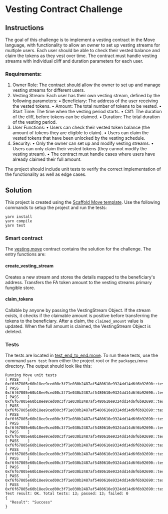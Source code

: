 # Vesting Contract Challenge

## Instructions
The goal of this challenge is to implement a vesting contract in the Move language, with functionality to allow an owner to set up vesting streams for multiple users. Each user should be able to check their vested balance and claim the tokens as they vest over time. The contract must handle vesting streams with individual cliff and duration parameters for each user.

### Requirements:

 1. Owner Role: The contract should allow the owner to set up and manage vesting streams for different users.
 2. Vesting Stream: Each user has their own vesting stream, defined by the following parameters:
  • Beneficiary: The address of the user receiving the vested tokens.
  • Amount: The total number of tokens to be vested.
  • Start Time: The time when the vesting period starts.
  • Cliff: The duration of the cliff, before tokens can be claimed.
  • Duration: The total duration of the vesting period.
 3. User Functions:
  • Users can check their vested token balance (the amount of tokens they are eligible to claim).
  • Users can claim the vested tokens that have been unlocked by the vesting schedule.
 4. Security:
  • Only the owner can set up and modify vesting streams.
  • Users can only claim their vested tokens (they cannot modify the vesting stream).
  • The contract must handle cases where users have already claimed their full amount.

The project should include unit tests to verify the correct implementation of the functionality as well as edge cases.


## Solution

This project is created using the [Scaffold Move template](https://github.com/arjanjohan/scaffold-move). Use the following commands to setup the project and run the tests:
```
yarn install
yarn compile
yarn test
```
### Smart contract
The [vesting.move](packages/move/sources/vesting.move) contract contains the solution for the challenge. The entry functions are:
#### create_vesting_stream
Creates a new stream and stores the details mapped to the beneficiary's address. Transfers the FA token amount to the vesting streams primary fungible store.

#### claim_tokens
Callable by anyone by passing the VestingStream Object. If the stream exists, it checks if the claimable amount is positive before transferring the tokens to the beneficiary. After a claim, the `claimed_amount` value is updated. When the full amount is claimed, the VestingStream Object is  deleted.

### Tests
The tests are located in [test_end_to_end.move](packages/move/tests/test_end_to_end.move). To run these tests, use the command `yarn test` from either the project root or the `packages/move` directory. The output should look like this:
```
Running Move unit tests
[ PASS    ] 0xf6f67805e60b18ee9ced00c3f71e030b2487af5480610e9324dd14d6f6b92690::test_end_to_end::test_calculate_vested_amount
[ PASS    ] 0xf6f67805e60b18ee9ced00c3f71e030b2487af5480610e9324dd14d6f6b92690::test_end_to_end::test_cant_create_stream_with_cliff_amount_greater_than_amount
[ PASS    ] 0xf6f67805e60b18ee9ced00c3f71e030b2487af5480610e9324dd14d6f6b92690::test_end_to_end::test_cant_create_stream_with_duration_zero
[ PASS    ] 0xf6f67805e60b18ee9ced00c3f71e030b2487af5480610e9324dd14d6f6b92690::test_end_to_end::test_claim_zero_amount_error
[ PASS    ] 0xf6f67805e60b18ee9ced00c3f71e030b2487af5480610e9324dd14d6f6b92690::test_end_to_end::test_create_stream_starting_in_the_past
[ PASS    ] 0xf6f67805e60b18ee9ced00c3f71e030b2487af5480610e9324dd14d6f6b92690::test_end_to_end::test_create_stream_with_after_other_stream_completed
[ PASS    ] 0xf6f67805e60b18ee9ced00c3f71e030b2487af5480610e9324dd14d6f6b92690::test_end_to_end::test_create_stream_with_cliff_amount_equal_to_amount
[ PASS    ] 0xf6f67805e60b18ee9ced00c3f71e030b2487af5480610e9324dd14d6f6b92690::test_end_to_end::test_create_stream_with_duration_zero_and_cliff_amount_equal_to_amount
[ PASS    ] 0xf6f67805e60b18ee9ced00c3f71e030b2487af5480610e9324dd14d6f6b92690::test_end_to_end::test_happy_path
[ PASS    ] 0xf6f67805e60b18ee9ced00c3f71e030b2487af5480610e9324dd14d6f6b92690::test_end_to_end::test_happy_path_two_fa
[ PASS    ] 0xf6f67805e60b18ee9ced00c3f71e030b2487af5480610e9324dd14d6f6b92690::test_end_to_end::test_multiple_identical_streams_per_user
[ PASS    ] 0xf6f67805e60b18ee9ced00c3f71e030b2487af5480610e9324dd14d6f6b92690::test_end_to_end::test_vesting_stream_deleted_upon_completion
[ PASS    ] 0xf6f67805e60b18ee9ced00c3f71e030b2487af5480610e9324dd14d6f6b92690::test_end_to_end::test_view_functions
Test result: OK. Total tests: 13; passed: 13; failed: 0
{
  "Result": "Success"
}
```